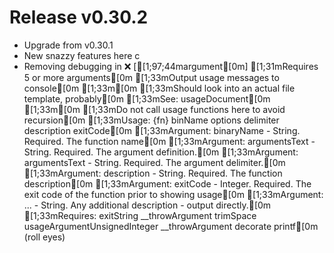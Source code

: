 # Release v0.30.2

- Upgrade from v0.30.1
- New snazzy features here
c
- Removing debugging in ❌ [[1;97;44margument[0m] [1;31mRequires 5 or more arguments[0m
[1;33mOutput usage messages to console[0m
[1;33m[0m
[1;33mShould look into an actual file template, probably[0m
[1;33mSee: usageDocument[0m
[1;33m[0m
[1;33mDo not call usage functions here to avoid recursion[0m
[1;33mUsage: {fn} binName options delimiter description exitCode[0m
[1;33mArgument: binaryName - String. Required. The function name[0m
[1;33mArgument: argumentsText - String. Required. The argument definition.[0m
[1;33mArgument: argumentsText - String. Required. The argument delimiter.[0m
[1;33mArgument: description - String. Required. The function description[0m
[1;33mArgument: exitCode - Integer. Required. The exit code of the function prior to showing usage[0m
[1;33mArgument: ... - String. Any additional description - output directly.[0m
[1;33mRequires: exitString __throwArgument trimSpace usageArgumentUnsignedInteger __throwArgument decorate printf[0m (roll eyes)
